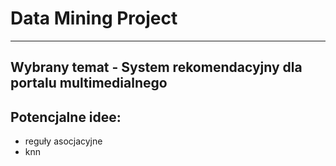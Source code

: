 # Data Mining Project
---

## Wybrany temat - System rekomendacyjny dla portalu multimedialnego


## Potencjalne idee:
- reguły asocjacyjne
- knn
